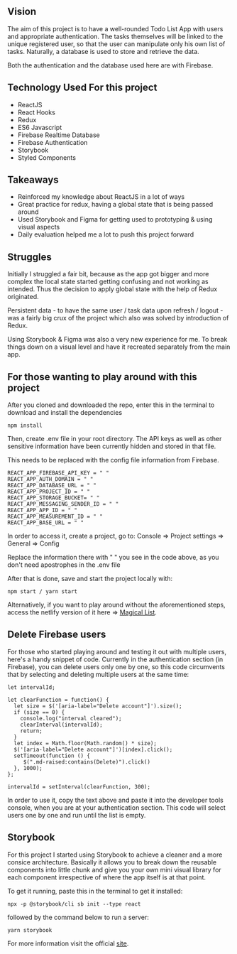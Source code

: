 ## Vision

The aim of this project is to have a well-rounded Todo List App with users
and appropriate authentication. The tasks themselves will be linked to the
unique registered user, so that the user can manipulate only his own list of
tasks. Naturally, a database is used to store and retrieve the data.

Both the authentication and the database used here are with Firebase.

## Technology Used For this project

-   ReactJS
-   React Hooks
-   Redux
-   ES6 Javascript
-   Firebase Realtime Database
-   Firebase Authentication
-   Storybook
-   Styled Components

## Takeaways

-   Reinforced my knowledge about ReactJS in a lot of ways
-   Great practice for redux, having a global state that is being passed around
-   Used Storybook and Figma for getting used to prototyping & using visual aspects
-   Daily evaluation helped me a lot to push this project forward

## Struggles

Initially I struggled a fair bit, because as the app got bigger and more complex
the local state started getting confusing and not working as intended. Thus the
decision to apply global state with the help of Redux originated.

Persistent data - to have the same user / task data upon refresh / logout - was a
fairly big crux of the project which also was solved by introduction of Redux.

Using Storybook & Figma was also a very new experience for me. To break things down
on a visual level and have it recreated separately from the main app.

## For those wanting to play around with this project

After you cloned and downloaded the repo, enter this in the terminal to download
and install the dependencies

```
npm install
```

Then, create .env file in your root directory. The API keys as well as other sensitive
information have been currently hidden and stored in that file.

This needs to be replaced with the config file information from Firebase.

```
REACT_APP_FIREBASE_API_KEY = " "
REACT_APP_AUTH_DOMAIN = " "
REACT_APP_DATABASE_URL = " "
REACT_APP_PROJECT_ID = " "
REACT_APP_STORAGE_BUCKET= " "
REACT_APP_MESSAGING_SENDER_ID = " "
REACT_APP_APP_ID = " "
REACT_APP_MEASUREMENT_ID = " "
REACT_APP_BASE_URL = " "
```

In order to access it, create a project, go to:
Console => Project settings => General => Config

Replace the information there with " " you see in the code above, as you don't need apostrophes in the .env file

After that is done, save and start the project locally with:

```
npm start / yarn start
```

Alternatively, if you want to play around without the aforementioned steps, access the netlify
version of it here => [Magical List](https://magical-list.netlify.app/).

## Delete Firebase users

For those who started playing around and testing it out with multiple users, here's a handy snippet
of code. Currently in the authentication section (in Firebase), you can delete users only one by one,
so this code circumvents that by selecting and deleting multiple users at the same time:

```
let intervalId;

let clearFunction = function() {
  let size = $('[aria-label="Delete account"]').size();
  if (size == 0) {
    console.log("interval cleared");
    clearInterval(intervalId);
    return;
  }
  let index = Math.floor(Math.random() * size);
  $('[aria-label="Delete account"]')[index].click();
  setTimeout(function () {
     $(".md-raised:contains(Delete)").click()
  }, 1000);
};

intervalId = setInterval(clearFunction, 300);
```

In order to use it, copy the text above and paste it into the developer tools console,
when you are at your authentication section. This code will select users one by one and
run until the list is empty.

## Storybook

For this project I started using Storybook to achieve a cleaner and a more consice architecture.
Basically it allows you to break down the reusable components into little chunk and give you your
own mini visual library for each component irrespective of where the app itself is at that point.

To get it running, paste this in the terminal to get it installed:

```
npx -p @storybook/cli sb init --type react
```

followed by the command below to run a server:

```
yarn storybook
```

For more information visit the official [site](https://storybook.js.org/docs/basics/introduction/).
